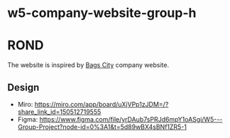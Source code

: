 # w5-company-website-group-h
# ROND

The website is inspired by [Bags City](https://shop.bagscity.co.id/en/) company website.

## Design

- Miro:  <https://miro.com/app/board/uXjVPp1zJDM=/?share_link_id=150512719555>
- Figma: <https://www.figma.com/file/yrDAub7sPRJd6mpY1oASgi/W5---Group-Project?node-id=0%3A1&t=5d89wBX4sBNf1ZR5-1>
